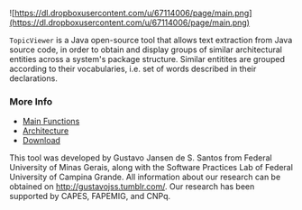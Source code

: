 ![https://dl.dropboxusercontent.com/u/67114006/page/main.png](https://dl.dropboxusercontent.com/u/67114006/page/main.png)

`TopicViewer` is a Java open-source tool that allows text extraction from Java source code, in order to obtain and display groups of similar architectural entities across a system's package structure. Similar entitites are grouped according to their vocabularies, i.e. set of words described in their declarations.

### More Info ###
  * [Main Functions](https://code.google.com/p/topic-viewer/wiki/MainFunctions)
  * [Architecture](https://code.google.com/p/topic-viewer/wiki/Architecture)
  * [Download](https://dl.dropboxusercontent.com/u/67114006/TopicViewer.rar)

This tool was developed by Gustavo Jansen de S. Santos from Federal University of Minas Gerais, along with the Software Practices Lab of Federal University of Campina Grande. All information about our research can be obtained on http://gustavojss.tumblr.com/. Our research has been supported by CAPES, FAPEMIG, and CNPq.